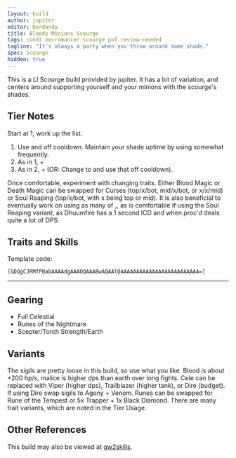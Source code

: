 ```yaml
---
layout: build
author: jupiter
editor: berdandy
title: Bloody Minions Scourge
tags: condi necromancer scourge pof review-needed
tagline: "It's always a party when you throw around some shade."
spec: scourge
hidden: true
---
```


This is a LI Scourge build provided by jupiter. It has a lot of variation, and centers around supporting yourself and your minions with the scourge's shades.

## Tier Notes

Start at 1, work up the list.

1. Use <span data-aw2-key="1" data-aw2-skill="10698"></span> and <span data-aw2-key="5" data-aw2-skill="44296"></span> off cooldown. Maintain your shade uptime by using <span data-aw2-key="F1" data-aw2-skill="44946"></span> somewhat frequently.
2. As in 1, + <span data-aw2-key="3" data-aw2-skill="10709"></span>
3. As in 2, + <span data-aw2-key="F5" data-aw2-skill="44663"></span> (OR: Change <span data-aw2-key="7" data-aw2-skill="10533"></span> to <span data-aw2-key="7" data-aw2-skill="10544"></span> and use that off cooldown).

Once comfortable, experiment with changing traits. Either Blood Magic or Death Magic can be swapped for Curses (top/x/bot, mid/x/bot, or x/x/mid) or Soul Reaping (top/x/bot, with x being top or mid). It is also beneficial to eventually work on using as many of <span data-aw2-key="F2" data-aw2-skill="40813"></span>,<span data-aw2-key="F3" data-aw2-skill="43448"></span>,<span data-aw2-key="F4" data-aw2-skill="44428"></span> as is comfortable if using the Soul Reaping variant, as Dhuumfire has a 1 second ICD and when proc'd deals quite a lot of DPS.

## Traits and Skills

Template code:

`[&DQgCJRMfPBabAAAAdgAAAOQAAABwAQAAlQAAAAAAAAAAAAAAAAAAAAAAAAA=]`

---

<div
  data-armory-embed='skills'
  data-armory-ids='10547,10533,10541,10589,10646'
>
</div>
<div
  data-armory-embed='specializations'
  data-armory-ids='2,19,60'
  data-armory-2-traits='820,858,1940'
  data-armory-19-traits='1876,1844,782'
  data-armory-60-traits='2074,2059,2112'
>
</div>


## Gearing

- Full Celestial
- Runes of the Nightmare
- Scepter/Torch Strength/Earth

## Variants

The sigils are pretty loose in this build, so use what you like. Blood is about +200 hp/s, malice is higher dps than earth over long fights. Cele can be replaced with Viper (higher dps), Trailblazer (higher tank), or Dire (budget). If using Dire swap sigils to Agony + Venom. Runes can be swapped for Rune of the Tempest or 5x Trapper + 1x Black Diamond. There are many trait variants, which are noted in the Tier Usage.

## Other References

This build may also be viewed at [gw2skills](http://en.gw2skills.net/editor/?PSgAs+lFwoYTsK2IeKTfPLA-zxIY1ohvMiLBCsAEeA-e).

